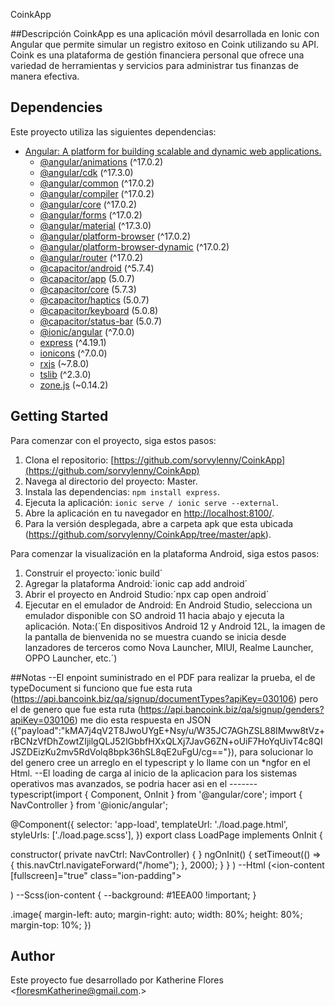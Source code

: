 CoinkApp


##Descripción
CoinkApp es una aplicación móvil desarrollada en Ionic con Angular que permite simular un registro exitoso en Coink utilizando su API. Coink es una plataforma de gestión financiera personal que ofrece una variedad de herramientas y servicios para administrar tus finanzas de manera efectiva.


## Dependencies

Este proyecto utiliza las siguientes dependencias:

- [Angular: A platform for building scalable and dynamic web applications.](https://angular.io/)
  - [@angular/animations](https://angular.io/api/animations) (^17.0.2)
  - [@angular/cdk](https://angular.io/api/cdk) (^17.3.0)
  - [@angular/common](https://angular.io/api/common) (^17.0.2)
  - [@angular/compiler](https://angular.io/api/compiler) (^17.0.2)
  - [@angular/core](https://angular.io/api/core) (^17.0.2)
  - [@angular/forms](https://angular.io/api/forms) (^17.0.2)
  - [@angular/material](https://material.angular.io/) (^17.3.0)
  - [@angular/platform-browser](https://angular.io/api/platform-browser) (^17.0.2)
  - [@angular/platform-browser-dynamic](https://angular.io/api/platform-browser-dynamic) (^17.0.2)
  - [@angular/router](https://angular.io/api/router) (^17.0.2)
  - [@capacitor/android](https://capacitorjs.com/docs/android) (^5.7.4)
  - [@capacitor/app](https://capacitorjs.com/docs/apis/app) (5.0.7)
  - [@capacitor/core](https://capacitorjs.com/docs/apis/core) (5.7.3)
  - [@capacitor/haptics](https://capacitorjs.com/docs/apis/haptics) (5.0.7)
  - [@capacitor/keyboard](https://capacitorjs.com/docs/apis/keyboard) (5.0.8)
  - [@capacitor/status-bar](https://capacitorjs.com/docs/apis/status-bar) (5.0.7)
  - [@ionic/angular](https://ionicframework.com/docs/angular) (^7.0.0)
  - [express](https://expressjs.com/) (^4.19.1)
  - [ionicons](https://ionicons.com/) (^7.0.0)
  - [rxjs](https://rxjs.dev/) (~7.8.0)
  - [tslib](https://www.npmjs.com/package/tslib) (^2.3.0)
  - [zone.js](https://github.com/angular/zone.js) (~0.14.2)

## Getting Started

Para comenzar con el proyecto, siga estos pasos:

1. Clona el repositorio: [https://github.com/sorvylenny/CoinkApp](https://github.com/sorvylenny/CoinkApp)
2. Navega al directorio del proyecto: Master.
3. Instala las dependencias: `npm install express`.
4. Ejecuta la aplicación: `ionic serve / ionic serve --external`.
5. Abre la aplicación en tu navegador en [http://localhost:8100/](http://localhost:8100/).
6. Para la versión desplegada, abre a carpeta apk que esta ubicada (https://github.com/sorvylenny/CoinkApp/tree/master/apk).

Para comenzar la visualización en la plataforma Android, siga estos pasos:
1. Construir el proyecto:´ionic build´
2. Agregar la plataforma Android:´ionic cap add android´
3. Abrir el proyecto en Android Studio:´npx cap open android´
4. Ejecutar en el emulador de Android: En Android Studio, selecciona un emulador disponible con SO android 11 hacia abajo y ejecuta la aplicación.
Nota:(´En dispositivos Android 12 y Android 12L, la imagen de la pantalla de bienvenida no se muestra cuando se inicia desde lanzadores de terceros como Nova Launcher, MIUI, Realme Launcher, OPPO Launcher, etc.´)

##Notas
--El enpoint suministrado en el PDF para realizar la prueba, el de typeDocument si funciono que fue esta ruta (https://api.bancoink.biz/qa/signup/documentTypes?apiKey=030106)
pero el de genero que fue esta ruta (https://api.bancoink.biz/qa/signup/genders?apiKey=030106) me dio esta respuesta en JSON ({"payload":"kMA7j4qV2T8JwoUYgE+Nsy/u/W35JC7AGhZSL88IMww8tVz+rBCNzVfDhZowtZIjilgQLJ52lGbbfHXxQLXj7JavG6ZN+oUiF7HoYqUivT4c8QIJSZDEizKu2mv5RdVolq8bpk36hSL8qE2uFgU/cg=="}), para solucionar lo del genero cree un arreglo en el typescript y lo llame con un *ngfor en el Html.
--El loading de carga al inicio de la aplicacion para los sistemas operativos mas avanzados, se podria hacer asi en el -------typescript(import { Component, OnInit } from '@angular/core';
import { NavController } from '@ionic/angular';

@Component({
  selector: 'app-load',
  templateUrl: './load.page.html',
  styleUrls: ['./load.page.scss'],
})
export class LoadPage implements OnInit {

  constructor( private navCtrl: NavController) { }
  ngOnInit() {
    setTimeout(() => {
      this.navCtrl.navigateForward("/home");
    }, 2000);
  }
}
) 
--Html (<ion-content [fullscreen]="true" class="ion-padding">
  <div class="container">
    <div class="image-container">
      <ion-img "assets/image/coink.png></ion-img>
    </div>
    <ion-item lines="none" class="loading-container">
      <ion-spinner name="dots"></ion-spinner>
    </ion-item>
  </div>
</ion-content>)
--Scss(ion-content {
  --background: #1EEA00 !important;
}

.image{
  margin-left: auto;
  margin-right: auto;
  width: 80%;
  height: 80%;
  margin-top: 10%;
})

## Author
Este proyecto fue desarrollado por Katherine Flores <floresmKatherine@gmail.com.>
